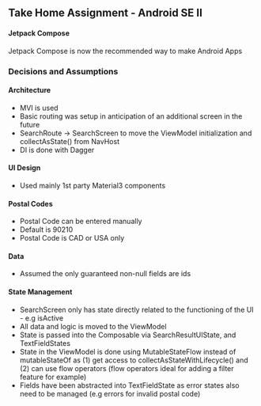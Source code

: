 ## Take Home Assignment - Android SE II

#### Jetpack Compose
Jetpack Compose is now the recommended way to make Android Apps

### Decisions and Assumptions
#### Architecture
- MVI is used
- Basic routing was setup in anticipation of an additional screen in the future
- SearchRoute -> SearchScreen to move the ViewModel initialization and collectAsState() from NavHost
- DI is done with Dagger

#### UI Design
- Used mainly 1st party Material3 components

#### Postal Codes

- Postal Code can be entered manually
- Default is 90210
- Postal Code is CAD or USA only

#### Data 
- Assumed the only guaranteed non-null fields are ids

#### State Management
- SearchScreen only has state directly related to the functioning of the UI - e.g isActive
- All data and logic is moved to the ViewModel
- State is passed into the Composable via SearchResultUIState, and TextFieldStates
- State in the ViewModel is done using MutableStateFlow instead of mutableStateOf as (1) get access to collectAsStateWithLifecycle() and (2) can use flow operators (flow operators ideal for adding a filter feature for example)
- Fields have been abstracted into TextFieldState as error states also need to be managed (e.g errors for invalid postal code)
